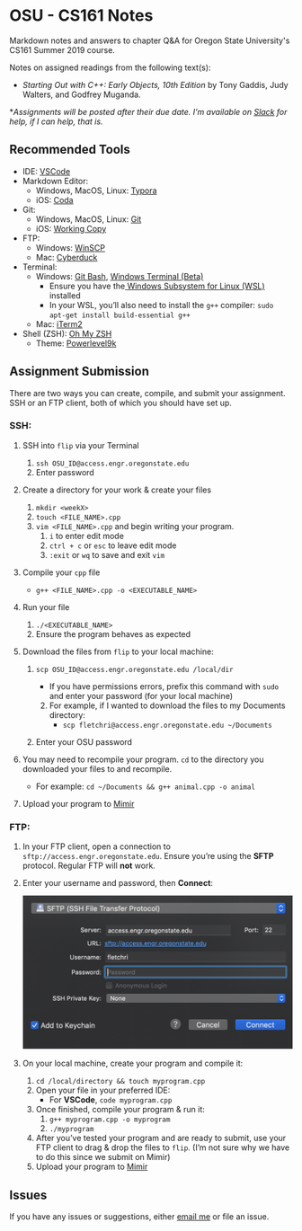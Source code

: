 # OSU - CS161 Notes

Markdown notes and answers to chapter Q&A for Oregon State University's CS161 Summer 2019 course.



Notes on assigned readings from the following text(s):

- _Starting Out with C++: Early Objects, 10th Edition_ by Tony Gaddis, Judy Walters, and Godfrey Muganda.



*_Assignments will be posted after their due date. I’m available on [Slack](class-cs161-400-su19.slack.com) for help, if I can help, that is._  



## Recommended Tools 

- IDE: [VSCode](https://code.visualstudio.com/)
- Markdown Editor: 
  - Windows, MacOS, Linux: [Typora](https://www.typora.io/)
  - iOS: [Coda](https://panic.com/coda-ios/)
- Git:
  - Windows, MacOS, Linux: [Git](https://git-scm.com/book/en/v2/Getting-Started-Installing-Git)
  - iOS: [Working Copy](https://workingcopyapp.com/)
- FTP: 
  - Windows: [WinSCP](https://winscp.net/eng/index.php)
  - Mac: [Cyberduck](https://cyberduck.io/)
- Terminal:
  - Windows: [Git Bash](https://gitforwindows.org/), [Windows Terminal (Beta)](https://www.microsoft.com/en-us/p/windows-terminal-preview/9n0dx20hk701)
    - Ensure you have the[ Windows Subsystem for Linux (WSL)](https://docs.microsoft.com/en-us/windows/wsl/install-win10) installed
    - In your WSL, you’ll also need to install the `g++` compiler:
      `sudo apt-get install build-essential g++`
  - Mac: [iTerm2](https://www.iterm2.com/)
- Shell (ZSH): [Oh My ZSH](https://ohmyz.sh/)
  - Theme: [Powerlevel9k](https://github.com/bhilburn/powerlevel9k)



## Assignment Submission

There are two ways you can create, compile, and submit your assignment. SSH or an FTP client, both of which you should have set up.



### **SSH**:

1. SSH into `flip` via your Terminal
   1. `ssh OSU_ID@access.engr.oregonstate.edu`
   2. Enter password
2. Create a directory for your work & create your files
   1. `mkdir <weekX>`
   2. `touch <FILE_NAME>.cpp`
   3. `vim <FILE_NAME>.cpp` and begin writing your program.
      1. `i` to enter edit mode
      1. `ctrl + c` or `esc` to leave edit mode
      2. `:exit` or `wq` to save and exit `vim`
3. Compile your `cpp` file
   
   * `g++ <FILE_NAME>.cpp -o <EXECUTABLE_NAME>`
4. Run your file
   1. `./<EXECUTABLE_NAME>`
   2. Ensure the program behaves as expected
5. Download the files from `flip` to your local machine:
   1. `scp OSU_ID@access.engr.oregonstate.edu /local/dir`
      * If you have permissions errors, prefix this command with `sudo` and enter your password (for your local machine)
      
      2. For example, if I wanted to download the files to my Documents directory:
         * `scp fletchri@access.engr.oregonstate.edu ~/Documents`
   2. Enter your OSU password
6. You may need to recompile your program. `cd` to the directory you downloaded your files to and recompile.
   
   * For example: `cd ~/Documents && g++ animal.cpp -o animal`
7. Upload your program to [Mimir](https://class.mimir.io/)





### **FTP**:

1. In your FTP client, open a connection to `sftp://access.engr.oregonstate.edu`. Ensure you’re using the **SFTP** protocol. Regular FTP will **not** work.

2. Enter your username and password, then **Connect**:

   ![image-20190702125933796](README.assets/image-20190702125933796.png) 

3. On your local machine, create your program and compile it:
   1. `cd /local/directory && touch myprogram.cpp`
   2. Open your file in your preferred IDE:
      * For **VSCode**, `code myprogram.cpp`
   3. Once finished, compile your program & run it:
      1. `g++ myprogram.cpp -o myprogram`
      2. `./myprogram`
   4. After you’ve tested your program and are ready to submit, use your FTP client to drag & drop the files to `flip`. (I’m not sure why we have to do this since we submit on Mimir)
   5. Upload your program to [Mimir](https://class.mimir.io/)



## Issues

If you have any issues or suggestions, either [email me](mailto:risa.fletcher@gmail.com) or file an issue.

